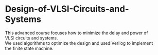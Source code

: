 # Design-of-VLSI-Circuits-and-Systems
This advanced course focuses how to minimize the delay and power of VLSI circuits and systems. </br>
We used algorithms to optimize the design and used Verilog to implement the finite state machine. </br>
